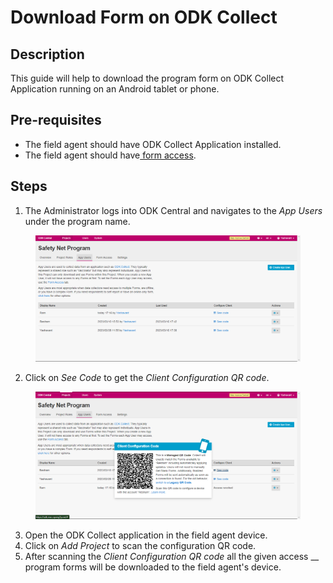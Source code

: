 # Download Form on ODK Collect

## Description

This guide will help to download the program form on ODK Collect Application running on an Android tablet or phone.

## Pre-requisites

* The field agent should have ODK Collect Application installed.
* The field agent should have[ form access](https://app.gitbook.com/o/bnTr6Kp4z4CXR4QVIPSa/s/xkdlCOLME2p03rS8nG8u/\~/changes/174/guides/user-guides/provide-form-access-to-field-agent).

## Steps

1. The Administrator logs into ODK Central and navigates to the _App Users_ under the program name.

<figure><img src="../../.gitbook/assets/odk-app-users.png" alt=""><figcaption></figcaption></figure>

2. Click on _See Code_ to get the _Client Configuration QR_ _code_.

<figure><img src="../../.gitbook/assets/client-configuration-code.png" alt=""><figcaption></figcaption></figure>

3. Open the ODK Collect application in the field agent device.
4. Click on _Add Project_ to scan the configuration QR code.
5. After scanning the _Client Configuration QR_ _code_ all the given access __ program forms will be downloaded to the field agent's device.
